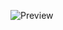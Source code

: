 ![Preview](https://firebasestorage.googleapis.com/v0/b/image-storage-aaa6b.appspot.com/o/personal-web-lighthouse-progress.png?alt=media&token=c9948d5a-e536-4be3-8501-33d644a42ad0)
